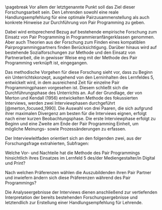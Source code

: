 \pagebreak
Vor allem der letztgenannte Punkt soll das Ziel dieser Forschungsarbeit sein. Den Lehrenden sowohl eine reale Handlungsempfehlung für eine optimale Pairzusammenstellung als auch konkrete Hinweise zur Durchführung von Pair Programming zu geben.

Dabei wird entsprechend Bezug auf bestehende empirische Forschung zum Einsatz von Pair Programming in Programmieranfängerklassen genommen. Aber auch Theorien aus der Forschung zum Finden eines kompatiblen Pairprogrammingpartners finden Berücksichtigung. Darüber hinaus wird auf bestehende Sozialforschungen zur Methode und den Einsatz von Partnerarbeit, die in gewisser Weise eng mit der Methode des Pair Programming verknüpft ist, eingegangen.

Das methodische Vorgehen für diese Forschung sieht vor, dass zu Beginn ein Unterrichtskonzept, ausgehend von den Lerninhalten des Lernfeldes 5, entwickelt wird, in dem ausreichend Zeit für einzelne Pair Programmingphasen vorgesehen ist. Diesem schließt sich die Durchführungsphase des Unterrichts an. Auf der Grundlage, der von Merton und Kendall (1956) entwickelten Methode des fokussierten Interviews, werden zwei Interviewphasen durchgeführt [@merton_focused_1990]. Die Auswahl von drei Paaren, die sich aufgrund ihrer maximalen Divergenz am besten für die Interviews eignen, erfolgt nach einer kurzen Beobachtungsphase.
Die erste Interviewphase erfolgt zu Beginn und eine Zweite am Ende der Pair Programming Einheit, um mögliche Meinungs- sowie Prozessänderungen zu erfassen.

Der Interviewleitfaden orientiert sich an den folgenden zwei, aus der Forschungsfrage extrahierten, Subfragen:  

Welche Vor- und Nachteile hat die Methode des Pair Programmings hinsichtlich ihres Einsatzes im Lernfeld 5 des/der Mediengestalter/in Digital und Print?

Nach welchen Präferenzen wählen die Auszubildenden ihren Pair Partner und inwiefern ändern sich diese Präferenzen während des Pair Programmings?

Die Analyseergebnisse der Interviews dienen anschließend zur vertiefenden Interpretation der bereits bestehenden Forschungsergebnisse und letztendlich zur Erstellung einer Handlungsempfehlung für Lehrende.
